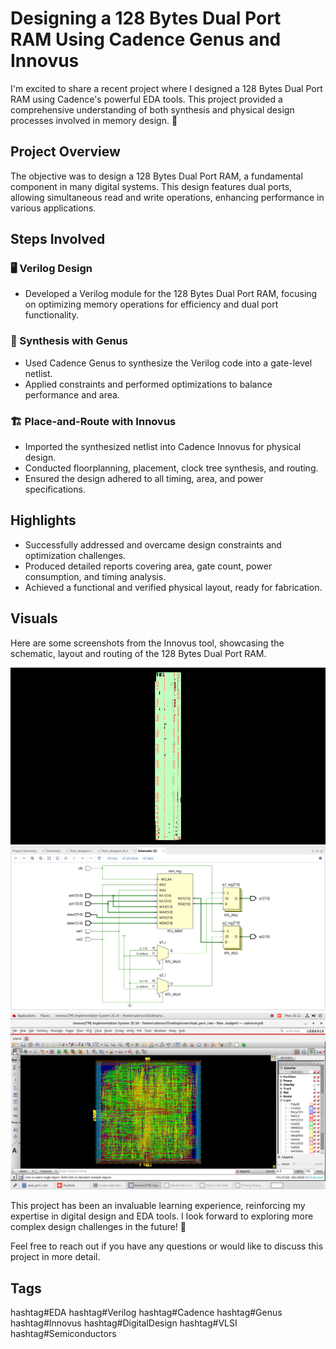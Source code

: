 # Designing a 128 Bytes Dual Port RAM Using Cadence Genus and Innovus

I'm excited to share a recent project where I designed a 128 Bytes Dual Port RAM using Cadence's powerful EDA tools. This project provided a comprehensive understanding of both synthesis and physical design processes involved in memory design. 🚀

## Project Overview

The objective was to design a 128 Bytes Dual Port RAM, a fundamental component in many digital systems. This design features dual ports, allowing simultaneous read and write operations, enhancing performance in various applications.

## Steps Involved

### 🖥️ Verilog Design
- Developed a Verilog module for the 128 Bytes Dual Port RAM, focusing on optimizing memory operations for efficiency and dual port functionality.

### 🔧 Synthesis with Genus
- Used Cadence Genus to synthesize the Verilog code into a gate-level netlist.
- Applied constraints and performed optimizations to balance performance and area.

### 🏗️ Place-and-Route with Innovus
- Imported the synthesized netlist into Cadence Innovus for physical design.
- Conducted floorplanning, placement, clock tree synthesis, and routing.
- Ensured the design adhered to all timing, area, and power specifications.

## Highlights
- Successfully addressed and overcame design constraints and optimization challenges.
- Produced detailed reports covering area, gate count, power consumption, and timing analysis.
- Achieved a functional and verified physical layout, ready for fabrication.

## Visuals
Here are some screenshots from the Innovus tool, showcasing the schematic, layout and routing of the 128 Bytes Dual Port RAM.

![Layout Screenshot](gui_schematic.gif)
![Routing Screenshot](Schematic.jpg)
![Routing Screenshot](Screenshot_from_2024-07-22_16-12-38.png)


This project has been an invaluable learning experience, reinforcing my expertise in digital design and EDA tools. I look forward to exploring more complex design challenges in the future! 🌟

Feel free to reach out if you have any questions or would like to discuss this project in more detail.

## Tags
hashtag#EDA hashtag#Verilog hashtag#Cadence hashtag#Genus hashtag#Innovus hashtag#DigitalDesign hashtag#VLSI hashtag#Semiconductors
